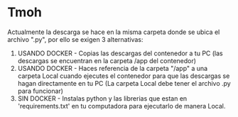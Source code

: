 # Tmoh
Actualmente la descarga se hace en la misma carpeta donde se ubica el archivo ".py", por ello se exigen 3 alternativas: 
1. USANDO DOCKER - Copias las descargas del contenedor a tu PC (las descargas se encuentran en la carpeta /app del contenedor)
2. USANDO DOCKER - Haces referencia de la carpeta "/app" a una carpeta Local cuando ejecutes el contenedor para que las descargas se hagan directamente en tu PC (La carpeta Local debe tener el archivo .py para funcionar)
3. SIN DOCKER - Instalas python y las librerias que estan en 'requirements.txt' en tu computadora para ejecutarlo de manera Local.

